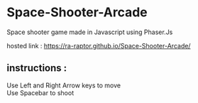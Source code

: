 # Space-Shooter-Arcade
Space shooter game made in Javascript using Phaser.Js   

hosted  link : https://ra-raptor.github.io/Space-Shooter-Arcade/

## instructions : 
Use Left and Right Arrow keys to move  
Use Spacebar to shoot
